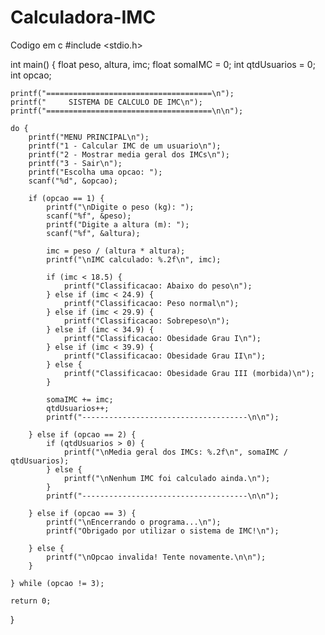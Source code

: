 # Calculadora-IMC
Codigo em c #include <stdio.h>

int main() {
    float peso, altura, imc;
    float somaIMC = 0;
    int qtdUsuarios = 0;
    int opcao;

    printf("=====================================\n");
    printf("     SISTEMA DE CALCULO DE IMC\n");
    printf("=====================================\n\n");

    do {
        printf("MENU PRINCIPAL\n");
        printf("1 - Calcular IMC de um usuario\n");
        printf("2 - Mostrar media geral dos IMCs\n");
        printf("3 - Sair\n");
        printf("Escolha uma opcao: ");
        scanf("%d", &opcao);

        if (opcao == 1) {
            printf("\nDigite o peso (kg): ");
            scanf("%f", &peso);
            printf("Digite a altura (m): ");
            scanf("%f", &altura);

            imc = peso / (altura * altura);
            printf("\nIMC calculado: %.2f\n", imc);

            if (imc < 18.5) {
                printf("Classificacao: Abaixo do peso\n");
            } else if (imc < 24.9) {
                printf("Classificacao: Peso normal\n");
            } else if (imc < 29.9) {
                printf("Classificacao: Sobrepeso\n");
            } else if (imc < 34.9) {
                printf("Classificacao: Obesidade Grau I\n");
            } else if (imc < 39.9) {
                printf("Classificacao: Obesidade Grau II\n");
            } else {
                printf("Classificacao: Obesidade Grau III (morbida)\n");
            }

            somaIMC += imc;
            qtdUsuarios++;
            printf("-------------------------------------\n\n");

        } else if (opcao == 2) {
            if (qtdUsuarios > 0) {
                printf("\nMedia geral dos IMCs: %.2f\n", somaIMC / qtdUsuarios);
            } else {
                printf("\nNenhum IMC foi calculado ainda.\n");
            }
            printf("-------------------------------------\n\n");

        } else if (opcao == 3) {
            printf("\nEncerrando o programa...\n");
            printf("Obrigado por utilizar o sistema de IMC!\n");

        } else {
            printf("\nOpcao invalida! Tente novamente.\n\n");
        }

    } while (opcao != 3);

    return 0;
}
